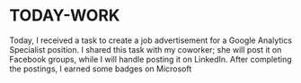 # TODAY-WORK


Today, I received a task to create a job advertisement for a Google Analytics Specialist position. I shared this task with my coworker; she will post it on Facebook groups, while I will handle posting it on LinkedIn. After completing the postings, I earned some badges on Microsoft
